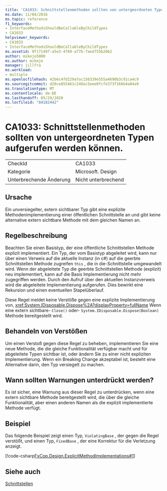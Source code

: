 ```yaml
---
title: 'CA1033: Schnittstellenmethoden sollten von untergeordneten Typen aufgerufen werden können.'
ms.date: 11/04/2016
ms.topic: reference
f1_keywords:
- InterfaceMethodsShouldBeCallableByChildTypes
- CA1033
helpviewer_keywords:
- CA1033
- InterfaceMethodsShouldBeCallableByChildTypes
ms.assetid: 9f171497-a5e3-4769-a77b-7aed755b2662
author: mikejo5000
ms.author: mikejo
manager: jillfra
ms.workload:
- multiple
ms.openlocfilehash: 42b6c4fd229a7ac156339e555a4690b3c91ca4c9
ms.sourcegitcommit: d20ce855461c240ac5eee0fcfe373f166b4a04a9
ms.translationtype: MT
ms.contentlocale: de-DE
ms.lasthandoff: 05/29/2020
ms.locfileid: "84182442"
---
```

# <a name="ca1033-interface-methods-should-be-callable-by-child-types"></a>CA1033: Schnittstellenmethoden sollten von untergeordneten Typen aufgerufen werden können.

|||
|-|-|
|CheckId|CA1033|
|Kategorie|Microsoft. Design|
|Unterbrechende Änderung|Nicht unterbrechend|

## <a name="cause"></a>Ursache
Ein unversiegelter, extern sichtbarer Typ gibt eine explizite Methodenimplementierung einer öffentlichen Schnittstelle an und gibt keine alternative extern sichtbare Methode mit dem gleichen Namen an.

## <a name="rule-description"></a>Regelbeschreibung
Beachten Sie einen Basistyp, der eine öffentliche Schnittstellen Methode explizit implementiert. Ein Typ, der vom Basistyp abgeleitet wird, kann nur über einen Verweis auf die aktuelle Instanz (in c#) auf die geerbte Schnittstellen Methode zugreifen `this` , die in die-Schnittstelle umgewandelt wird. Wenn der abgeleitete Typ die geerbte Schnittstellen Methode (explizit) neu implementiert, kann auf die Basis Implementierung nicht mehr zugegriffen werden. Durch den Aufruf über den aktuellen Instanzverweis wird die abgeleitete Implementierung aufgerufen. Dies bewirkt eine Rekursion und einen eventuellen Stapelüberlauf.

Diese Regel meldet keine Verstöße gegen eine explizite Implementierung von, <xref:System.IDisposable.Dispose%2A?displayProperty=fullName> Wenn eine extern sichtbare- `Close()` oder- `System.IDisposable.Dispose(Boolean)` Methode bereitgestellt wird.

## <a name="how-to-fix-violations"></a>Behandeln von Verstößen
Um einen Verstoß gegen diese Regel zu beheben, implementieren Sie eine neue Methode, die die gleiche Funktionalität verfügbar macht und für abgeleitete Typen sichtbar ist, oder ändern Sie zu einer nicht expliziten Implementierung. Wenn ein Breaking Change akzeptabel ist, besteht eine Alternative darin, den Typ versiegelt zu machen.

## <a name="when-to-suppress-warnings"></a>Wann sollten Warnungen unterdrückt werden?
Es ist sicher, eine Warnung aus dieser Regel zu unterdrücken, wenn eine extern sichtbare Methode bereitgestellt wird, die über die gleiche Funktionalität, aber einen anderen Namen als die explizit implementierte Methode verfügt.

## <a name="example"></a>Beispiel
Das folgende Beispiel zeigt einen Typ, `ViolatingBase` , der gegen die Regel verstößt, und einen Typ, `FixedBase` , der eine Korrektur für die Verletzung anzeigt.

[!code-csharp[FxCop.Design.ExplicitMethodImplementations#1](../code-quality/codesnippet/CSharp/ca1033-interface-methods-should-be-callable-by-child-types_1.cs)]

## <a name="see-also"></a>Siehe auch
[Schnittstellen](/dotnet/csharp/programming-guide/interfaces/index)
